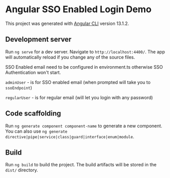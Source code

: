 # Angular SSO Enabled Login Demo

This project was generated with [Angular CLI](https://github.com/angular/angular-cli) version 13.1.2.

## Development server

Run `ng serve` for a dev server. Navigate to `http://localhost:4400/`. The app will automatically reload if you change any of the source files.

SSO Enabled email need to be configured in environment.ts otherwise SSO Authentication won't start. 

`adminUser` - is for SSO enabled email (when prompted will take you to `ssoEndpoint`)

`regularUser` - is for regular email (will let you login with any password)

## Code scaffolding

Run `ng generate component component-name` to generate a new component. You can also use `ng generate directive|pipe|service|class|guard|interface|enum|module`.

## Build

Run `ng build` to build the project. The build artifacts will be stored in the `dist/` directory.

